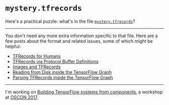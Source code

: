 # `mystery.tfrecords`

Here's a practical puzzle: what's in the file [`mystery.tfrecords`](mystery.tfrecords)?

---

You don't need any more extra information specific to that file. Here are a few posts about the format and related issues, some of which might be helpful:

 * [TFRecords for Humans](/20170323-tfrecords_for_humans/)
 * [TFRecords via Protocol Buffer Definitions](/20170330-tfrecords_via_proto/)
 * [Images and TFRecords](/20170403-images_and_tfrecords/)
 * [Reading from Disk inside the TensorFlow Graph](/20170412-reading_from_disk_inside_the_tensorflow_graph/)
 * [Parsing TFRecords inside the TensorFlow Graph](/20170426-parsing_tfrecords_inside_the_tensorflow_graph/)

<!--

Welcome to hidden additional notes! Finding this is a way of solving
the puzzle, I suppose...

Here's how `mystery.tfrecords` was made:

```python
import tensorflow as tf

with open('success.jpg') as f:
    success = f.read()

example = tf.train.Example(features=tf.train.Features(feature={
    'jpg': tf.train.Feature(bytes_list=tf.train.BytesList(value=[success]))
}))

example_str = example.SerializeToString()

with tf.python_io.TFRecordWriter('mystery.tfrecords') as writer:
    writer.write(example_str)
```

Here's one way to get the contents back out:

```python
reader = tf.python_io.tf_record_iterator('mystery.tfrecords')

examples = [tf.train.Example().FromString(example_str)
            for example_str in reader]
# Using `SequenceExample` rather than `Example` also works.

len(examples)  # 1
# So we know there's just one example in there.

example = examples[0]

example.features.feature.keys()  # 'jpg'
# If parsed as a SequenceExample, this would instead be:
# `example.context.feature.keys()`

# It should be clear from the 'jpg' key, but you can also check:
len(example.features.feature['jpg'].int64_list.value)  # 0
len(example.features.feature['jpg'].float_list.value)  # 0

len(example.features.feature['jpg'].bytes_list.value)  # 1

jpg = example.features.feature['jpg'].bytes_list.value[0]

# If you don't trust the key, you can check the magic number:
jpg[:2]  # '\xff\xd8'
# That's the JPG magic number, FFD8.

with open('success.jpg', 'wb') as f:
    f.write(jpg)
```

Success!

-->

---

I'm working on [Building TensorFlow systems from components](http://conferences.oreilly.com/oscon/oscon-tx/public/schedule/detail/57823), a workshop at [OSCON 2017](https://conferences.oreilly.com/oscon/oscon-tx).
